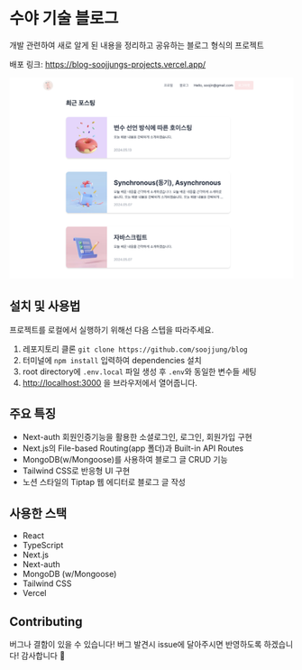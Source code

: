 # 수야 기술 블로그

개발 관련하여 새로 알게 된 내용을 정리하고 공유하는 블로그 형식의 프로젝트

배포 링크: https://blog-soojjungs-projects.vercel.app/

<img src="./readme/mainpage.png" alt="logo">

## 설치 및 사용법

프로젝트를 로컬에서 실행하기 위해선 다음 스텝을 따라주세요.

1. 레포지토리 클론 `git clone https://github.com/soojjung/blog`
2. 터미널에 `npm install` 입력하여 dependencies 설치
3. root directory에 `.env.local` 파일 생성 후 `.env`와 동일한 변수들 세팅
4. [http://localhost:3000](http://localhost:3000) 을 브라우저에서 열어줍니다.

## **주요 특징**

- Next-auth 회원인증기능을 활용한 소셜로그인, 로그인, 회원가입 구현
- Next.js의 File-based Routing(app 폴더)과 Built-in API Routes
- MongoDB(w/Mongoose)를 사용하여 블로그 글 CRUD 기능
- Tailwind CSS로 반응형 UI 구현
- 노션 스타일의 Tiptap 웹 에디터로 블로그 글 작성

## 사용한 스택

- React
- TypeScript
- Next.js
- Next-auth
- MongoDB (w/Mongoose)
- Tailwind CSS
- Vercel

## **Contributing**

버그나 결함이 있을 수 있습니다! 버그 발견시 issue에 달아주시면 반영하도록 하겠습니다! 감사합니다 🙂
